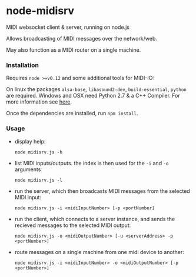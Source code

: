 # node-midisrv

MIDI websocket client & server, running on node.js

Allows broadcasting of MIDI messages over the network/web.

May also function as a MIDI router on a single machine.

### Installation
Requires `node >=v0.12` and some additional tools for MIDI-IO:

On linux the packages `alsa-base`, `libasound2-dev`, `build-essential`, `python` are required.
Windows and OSX need Python 2.7 & a C++ Compiler.
For more information see [here](https://www.npmjs.com/package/midi#prerequisites).

Once the dependencies are installed, run `npm install`.

### Usage

- display help:

    `node midisrv.js -h`

- list MIDI inputs/outputs. the index is then used for the `-i` and `-o` arguments

    `node midisrv.js -l`

- run the server, which then broadcasts MIDI messages from the selected MIDI input:

    `node midisrv.js -i <midiInputNumber> [-p <portNumber]`

- run the client, which connects to a server instance, and sends the recieved messages to the selected MIDI output:

    `node midisrv.js -o <midiOutputNumber> [-u <serverAddress> -p <portNumber>]`

- route messages on a single machine from one midi device to another:

    `node midisrv.js -i <midiInputNumber> -o <midiOutputNumber> [-p <portNumber>]`
